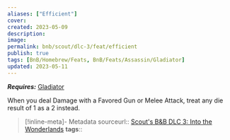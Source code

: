 ```yaml
---
aliases: ["Efficient"]
cover: 
created: 2023-05-09
description: 
image: 
permalink: bnb/scout/dlc-3/feat/efficient
publish: true
tags: [BnB/Homebrew/Feats, BnB/Feats/Assassin/Gladiator]
updated: 2023-05-11
---
```


***Requires:*** [Gladiator](Gladiator.md)

When you deal Damage with a Favored Gun or Melee Attack, treat any die result of 1 as a 2 instead.

> [!inline-meta]- Metadata
> sourceurl:: [Scout's B&B DLC 3: Into the Wonderlands](https://docs.google.com/document/d/1MLOgrWwcLNTnP9PuXrKiLImy7SUh4hXO8arVUAlmdp0/edit)
> **tags**::
